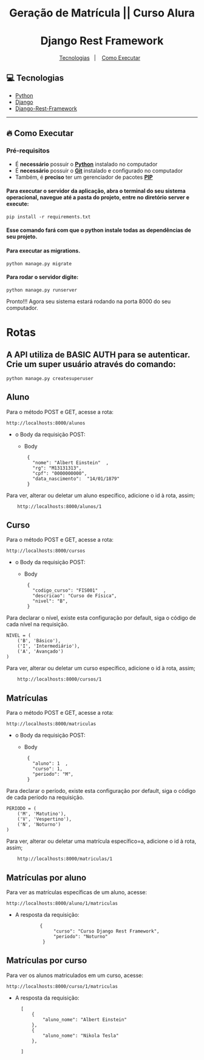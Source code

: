 <h1 align="center">
    Geração de Matrícula || Curso Alura
<h1 align="center">Django Rest Framework  
</h1>
<p align="center">
  <a href="#💻-tecnologias">Tecnologias</a>&nbsp;&nbsp;&nbsp;|&nbsp;&nbsp;&nbsp;
  <a href="#🔥-como-executar">Como Executar</a>&nbsp;&nbsp;&nbsp;

</p>

## 💻 Tecnologias 
-  [Python](https://www.python.org/)
-  [Django](https://djangoproject.com)
-  [Django-Rest-Framework](https://django-rest-framework.org/)

<hr />

## 🔥 Como Executar

### **Pré-requisitos**

  - É **necessário** possuir o **[Python](https://python.org/)** instalado no computador
  - É **necessário** possuir o **[Git](https://git-scm.com/)** instalado e configurado no computador
  - Também, é **preciso** ter um gerenciador de pacotes **[PIP](https://www.pypi.org/)**

#### Para executar o servidor da aplicação, abra o terminal do seu sistema operacional, navegue até a pasta do projeto, entre no diretório server e execute:

    pip install -r requirements.txt

#### Esse comando fará com que o python instale todas as dependências de seu projeto.

#### Para executar as migrations.

    python manage.py migrate

#### Para rodar o servidor digite:

    python manage.py runserver

Pronto!!! Agora seu sistema estará rodando na porta 8000 do seu computador.

#  Rotas

## A API utiliza de BASIC AUTH para se autenticar. Crie um super usuário através do comando:

    python manage.py createsuperuser

## Aluno

Para o método POST e GET, acesse a rota: 

    http://localhosts:8000/alunos

- o Body da requisição POST:

     - Body

            {  
              "nome": "Albert Einstein"  ,
              "rg": "M13131313",
              "cpf": "0000000000",
              "data_nascimento":  "14/01/1879"
            }

Para ver, alterar ou deletar um aluno específico, adicione o id à rota, assim;
        
        http://localhosts:8000/alunos/1


## Curso

Para o método POST e GET, acesse a rota: 

    http://localhosts:8000/cursos

- o Body da requisição POST:

     - Body

            {  
              "codigo_curso": "FIS001"  ,
              "descricao": "Curso de Física",
              "nivel": "B",
            }

Para declarar o nível, existe esta configuração por default, siga o código de cada nível na requisição.

    NIVEL = (
        ('B', 'Básico'),
        ('I', 'Intermediário'),
        ('A', 'Avançado')
    )


Para ver, alterar ou deletar um curso específico, adicione o id à rota, assim;
        
        http://localhosts:8000/cursos/1

## Matrículas

Para o método POST e GET, acesse a rota: 

    http://localhosts:8000/matriculas

- o Body da requisição POST:

     - Body

            {  
              "aluno": 1  ,
              "curso": 1,
              "periodo": "M",
            }

Para declarar o período, existe esta configuração por default, siga o código de cada período na requisição.

    PERIODO = (
        ('M', 'Matutino'),
        ('V', 'Vespertino'),
        ('N', 'Noturno')
    )

Para ver, alterar ou deletar uma matrícula específico=a, adicione o id à rota, assim;
        
        http://localhosts:8000/matriculas/1

## Matrículas por aluno

Para ver as matrículas específicas de um aluno, acesse:

    http://localhosts:8000/aluno/1/matriculas

- A resposta da requisição:

               {
                    "curso": "Curso Django Rest Framework",
                    "periodo": "Noturno"
                }

## Matrículas por curso

Para ver os alunos matriculados em um curso, acesse:

    http://localhosts:8000/curso/1/matriculas

- A resposta da requisição:
        
        [
            {
                "aluno_nome": "Albert Einstein"
            },
            {
                "aluno_nome": "Nikola Tesla"
            },

        ]